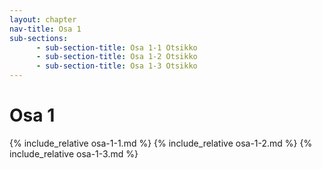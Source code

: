 ```yaml
---
layout: chapter
nav-title: Osa 1
sub-sections:
      - sub-section-title: Osa 1-1 Otsikko
      - sub-section-title: Osa 1-2 Otsikko
      - sub-section-title: Osa 1-3 Otsikko
---
```

# Osa 1

{% include_relative osa-1-1.md %}
{% include_relative osa-1-2.md %}
{% include_relative osa-1-3.md %}